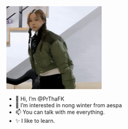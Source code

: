 <img src="https://raw.githubusercontent.com/PrThaFK/PrThaFK/main/winter_winlove.gif" width="250" />

- 👋 Hi, I’m @PrThaFK
- 💞️ I’m interested in nong winter from aespa
- 📫 You can talk with me everything.
- ✨ I like to learn.

<!---
PrThaFK/PrThaFK is a ✨ special ✨ repository because its `README.md` (this file) appears on your GitHub profile.
You can click the Preview link to take a look at your changes.
--->
